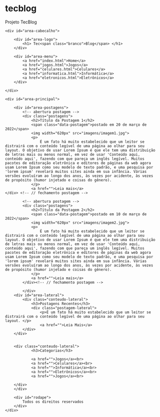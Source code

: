 # tecblog
Projeto TecBlog
<!DOCTYPE html>
<html>
<head>
	<title>TecBlog - O seu Blog de tecnologia</title>
	<meta charset="utf-8">
	<link rel="stylesheet" type="text/css" href="css/estilo.css">
	
</head>
<body>

	<div id="area-cabecalho">

		<div id="area-logo">
			<h1> Tec<span class="branco">Blog</span> </h1>
		</div>

		<div id="area-menu">
			<a href="index.html">Home</a>
			<a href="jogos.html">Jogos</a>
			<a href="celulares.html">Celulares</a>
			<a href="informatica.html">Informática</a>
			<a href="eletronicos.html">Eletrônicos</a>
 		</div>

	</div>

	<div id="area-principal">
		
		<div id="area-postagens">
			<!-- abertura postagem -->
			<div class="postagens">
				<h2>Título da Postagem 1</h2>
				<span class="data-postagem">postado em 20 de março de 2022</span>
				<img width="620px" src="imagens/imagem1.jpg">
				<p>
					É um fato há muito estabelecido que um leitor se distrairá com o conteúdo legível de uma página ao olhar para seu layout. O objetivo de usar Lorem Ipsum é que ele tem uma distribuição de letras mais ou menos normal, em vez de usar 'Conteúdo aqui, conteúdo aqui', fazendo com que pareça um inglês legível. Muitos pacotes de editoração eletrônica e editores de páginas da web agora usam Lorem Ipsum como seu modelo de texto padrão, e uma pesquisa por 'lorem ipsum' revelará muitos sites ainda em sua infância. Várias versões evoluíram ao longo dos anos, às vezes por acidente, às vezes de propósito (humor injetado e coisas do gênero).
				</p>
				<a href="">Leia mais</a>
	</div> <!-- // fechamento postagem -->
	 
			<!-- abertura postagem -->
			<div class="postagens">
				<h2>Título da Postagem 2</h2>
				<span class="data-postagem">postado em 10 de março de 2022</span>
				<img width="620px" src="imagens/imagem2.jpg">
				<p>
					É um fato há muito estabelecido que um leitor se distrairá com o conteúdo legível de uma página ao olhar para seu layout. O objetivo de usar Lorem Ipsum é que ele tem uma distribuição de letras mais ou menos normal, em vez de usar 'Conteúdo aqui, conteúdo aqui', fazendo com que pareça um inglês legível. Muitos pacotes de editoração eletrônica e editores de páginas da web agora usam Lorem Ipsum como seu modelo de texto padrão, e uma pesquisa por 'lorem ipsum' revelará muitos sites ainda em sua infância. Várias versões evoluíram ao longo dos anos, às vezes por acidente, às vezes de propósito (humor injetado e coisas do gênero).
				</p>
				<a href="">Leia mais</a>
			</div><!-- // fechamento postagem -->
		
			</div>
		<div id="area-lateral">
			<div class="conteudo-lateral">
				<h3>Postagens Recentes</h3>
				<div class="postagem-lateral">
					<p>É um fato há muito estabelecido que um leitor se distrairá com o conteúdo legível de uma página ao olhar para seu layout. </p>
					<a href="">Leia Mais</a>
			</div>
		</div>


		<div class="conteudo-lateral">
				<h3>Categorias</h3>
				
				<a href="">Jogos</a><br>
				<a href="">Celulares</a><br>
				<a href="">Informática</a><br>
				<a href="">Eletrônicos</a><br>
				<a href="">Jogos</a><br>

		</div>
		</div>

		<div id="rodape">
			Todos os direitos reservados
		</div>
	</div>

</body>
</html>
